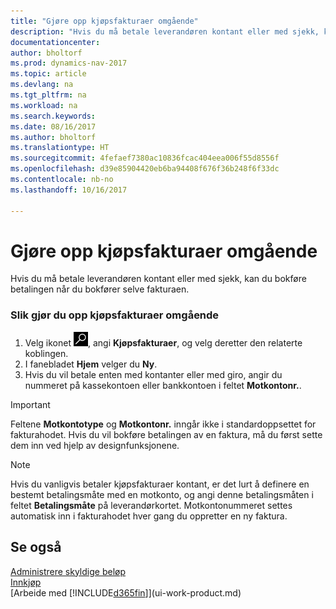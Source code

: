 ```yaml
---
title: "Gjøre opp kjøpsfakturaer omgående"
description: "Hvis du må betale leverandøren kontant eller med sjekk, kan du utføre den nødvendige bokføringen når du bokfører selve fakturaen."
documentationcenter: 
author: bholtorf
ms.prod: dynamics-nav-2017
ms.topic: article
ms.devlang: na
ms.tgt_pltfrm: na
ms.workload: na
ms.search.keywords: 
ms.date: 08/16/2017
ms.author: bholtorf
ms.translationtype: HT
ms.sourcegitcommit: 4fefaef7380ac10836fcac404eea006f55d8556f
ms.openlocfilehash: d39e85904420eb6ba94408f676f36b248f6f33dc
ms.contentlocale: nb-no
ms.lasthandoff: 10/16/2017

---
```

# <a name="how-to-settle-purchase-invoices-promptly"></a>Gjøre opp kjøpsfakturaer omgående
Hvis du må betale leverandøren kontant eller med sjekk, kan du bokføre betalingen når du bokfører selve fakturaen.  
  
### <a name="to-settle-purchase-invoices-promptly"></a>Slik gjør du opp kjøpsfakturaer omgående  
1. Velg ikonet ![Søk etter side eller rapport](media/ui-search/search_small.png "Søk etter side eller rapport"), angi **Kjøpsfakturaer**, og velg deretter den relaterte koblingen.  
2. I fanebladet **Hjem** velger du **Ny**.  
3.  Hvis du vil betale enten med kontanter eller med giro, angir du nummeret på kassekontoen eller bankkontoen i feltet **Motkontonr.**.  
  
> [!IMPORTANT]  
>  Feltene **Motkontotype** og **Motkontonr.** inngår ikke i standardoppsettet for fakturahodet. Hvis du vil bokføre betalingen av en faktura, må du først sette dem inn ved hjelp av designfunksjonene.  
  
> [!NOTE]  
>  Hvis du vanligvis betaler kjøpsfakturaer kontant, er det lurt å definere en bestemt betalingsmåte med en motkonto, og angi denne betalingsmåten i feltet **Betalingsmåte** på leverandørkortet. Motkontonummeret settes automatisk inn i fakturahodet hver gang du oppretter en ny faktura.  
  
## <a name="see-also"></a>Se også  
[Administrere skyldige beløp](payables-manage-payables.md)  
[Innkjøp](purchasing-manage-purchasing.md)  
[Arbeide med [!INCLUDE[d365fin](includes/d365fin_md.md)]](ui-work-product.md)

